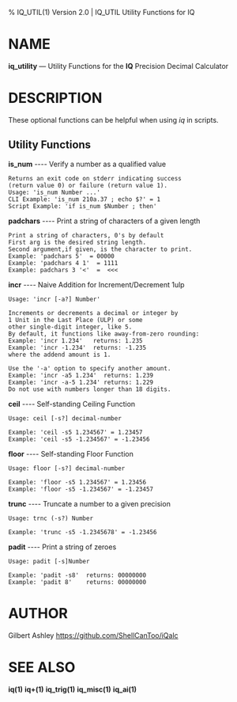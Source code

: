  % IQ_UTIL(1) Version 2.0 | IQ_UTIL Utility  Functions for IQ

NAME
====
**iq_utility** — Utility Functions for the **IQ** Precision Decimal Calculator

DESCRIPTION
===========
These optional functions can be helpful when using *iq* in scripts.

Utility Functions
-----------------

**is_num** ---- Verify a number as a qualified value

    Returns an exit code on stderr indicating success
    (return value 0) or failure (return value 1).
    Usage: 'is_num Number ...'
    CLI Example: 'is_num 210a.37 ; echo $?' = 1
    Script Example: 'if is_num $Number ; then'

**padchars** ---- Print a string of characters of a given length

    Print a string of characters, 0's by default
    First arg is the desired string length.
    Second argument,if given, is the character to print.
    Example: 'padchars 5'  = 00000 
    Example: 'padchars 4 1'  = 1111
    Example: padchars 3 '<'  =  <<<
    
**incr** ---- Naive Addition for Increment/Decrement 1ulp

    Usage: 'incr [-a?] Number'
    
    Increments or decrements a decimal or integer by 
    1 Unit in the Last Place (ULP) or some 
    other single-digit integer, like 5.
    By default, it functions like away-from-zero rounding:
    Example: 'incr 1.234'   returns: 1.235 
    Example: 'incr -1.234'  returns: -1.235
    where the addend amount is 1. 
    
    Use the '-a' option to specify another amount.
    Example: 'incr -a5 1.234'  returns: 1.239
    Example: 'incr -a-5 1.234' returns: 1.229
    Do not use with numbers longer than 18 digits.
    
**ceil** ---- Self-standing Ceiling Function

    Usage: ceil [-s?] decimal-number
    
    Example: 'ceil -s5 1.234567' = 1.23457
    Example: 'ceil -s5 -1.234567' = -1.23456
    

**floor** ---- Self-standing Floor Function

    Usage: floor [-s?] decimal-number
    
    Example: 'floor -s5 1.234567' = 1.23456
    Example: 'floor -s5 -1.234567' = -1.23457

**trunc** ---- Truncate a number to a given precision

    Usage: trnc (-s?) Number
    
    Example: 'trunc -s5 -1.2345678' = -1.23456


**padit** ---- Print a string of zeroes

    Usage: padit [-s]Number
    
    Example: 'padit -s8'  returns: 00000000
    Example: 'padit 8'    returns: 00000000

AUTHOR
======

Gilbert Ashley <https://github.com/ShellCanToo/iQalc>

SEE ALSO
========

**iq(1)** **iq+(1)** **iq_trig(1)**  **iq_misc(1)**  **iq_ai(1)**

